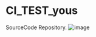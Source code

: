 # CI_TEST_yous
SourceCode Repository.
![image](https://github.com/youjins17/CI_TEST_yous/assets/156441747/0391cd65-78f8-48e1-9ac9-2343317bf2c3)

